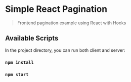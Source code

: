 # Simple React Pagination

> Frontend pagination example using React with Hooks

## Available Scripts

In the project directory, you can run both client and server:

### `npm install`

### `npm start`
